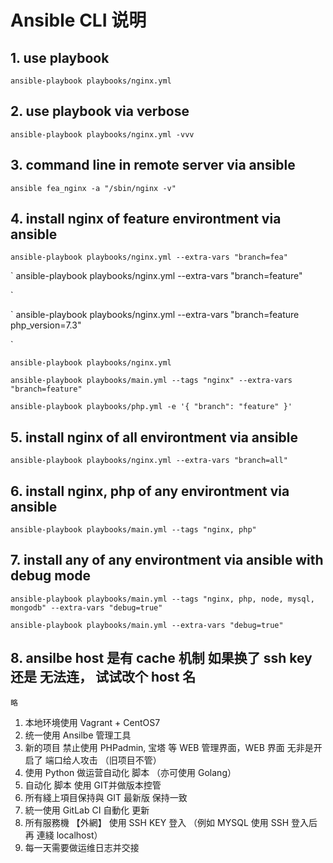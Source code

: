 
# Ansible CLI 说明

## 1. use playbook
`
ansible-playbook playbooks/nginx.yml
`

## 2. use playbook via verbose
`
ansible-playbook playbooks/nginx.yml -vvv
`

## 3. command line in remote server via ansible
`
ansible fea_nginx -a "/sbin/nginx -v"
`

## 4. install nginx of feature environtment via ansible
`
ansible-playbook playbooks/nginx.yml --extra-vars "branch=fea"
`

`
ansible-playbook playbooks/nginx.yml --extra-vars "branch=feature"

`

`
ansible-playbook playbooks/nginx.yml --extra-vars "branch=feature php_version=7.3"

`

`
ansible-playbook playbooks/nginx.yml
`

`
ansible-playbook playbooks/main.yml --tags "nginx" --extra-vars "branch=feature"
`

`
ansible-playbook playbooks/php.yml -e '{ "branch": "feature" }'
`

## 5. install nginx of all environtment via ansible
`
ansible-playbook playbooks/nginx.yml --extra-vars "branch=all"
`

## 6. install nginx, php of any environtment via ansible
`
ansible-playbook playbooks/main.yml --tags "nginx, php"
`

## 7. install any of any environtment via ansible with debug mode
`
ansible-playbook playbooks/main.yml --tags "nginx, php, node, mysql, mongodb" --extra-vars "debug=true"
`

`
ansible-playbook playbooks/main.yml --extra-vars "debug=true"
`

## 8. ansilbe host 是有 cache 机制 如果换了 ssh key 还是 无法连， 试试改个 host 名
`
略
`




1. 本地环境使用 Vagrant + CentOS7
2. 统一使用 Ansilbe 管理工具
3. 新的项目 禁止使用 PHPadmin, 宝塔 等 WEB 管理界面，WEB 界面 无非是开启了 端口给人攻击 （旧项目不管）
4. 使用 Python 做运营自动化 脚本 （亦可使用 Golang）
5. 自动化 脚本 使用 GIT并做版本控管
6. 所有綫上項目保持與 GIT 最新版 保持一致
7. 統一使用 GitLab CI 自動化 更新
8. 所有服務機 【外網】 使用 SSH KEY 登入 （例如 MYSQL 使用 SSH 登入后 再 連綫 localhost）
9. 每一天需要做运维日志并交接